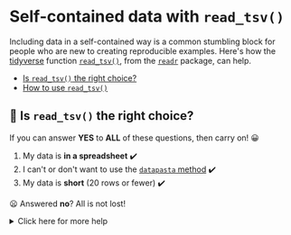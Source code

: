 # Self-contained data with `read_tsv()`

Including data in a self-contained way is a common stumbling block for people who are new to creating reproducible examples. Here's how the [tidyverse](https://www.tidyverse.org/) function [`read_tsv()`](https://readr.tidyverse.org/reference/read_delim.html), from the [`readr`](https://readr.tidyverse.org/) package, can help.

- [Is `read_tsv()` the right choice?](#heading--rightchoice)   
- [How to use `read_tsv()`](#heading--howto)

<h2 id="heading--rightchoice">🛑 Is <code>read_tsv()</code> the right choice?</h2>

If you can answer **YES** to **ALL** of these questions, then carry on! :grinning:

1. My data is **in a spreadsheet** :heavy_check_mark:
2. I can't or don't want to use the [`datapasta` method]()  :heavy_check_mark:
3. My data is **short** (20 rows or fewer) :heavy_check_mark:

:frowning: Answered **no**? All is not lost!

<details>
<summary>Click here for more help</summary>

1. :thinking: My data is somewhere else.
	- Already loaded into R? The [`dput()` method]() might be a better fit.

2. :spaghetti: `datapasta` works fine on my system! 

   If the `datapasta` package works well for you, then you should probably try the [`datapasta` method](). It's a bit less fiddly than using `read_tsv()` and it can handle a wider variety of inputs.

3. :sweat_smile: My data is longer than 20 rows.

   In most cases, your reproducible example doesn't need all of your data. If your data is in a spreadsheet, try copying a small number of rows to a new spreadsheet and starting from there. If your data is on a webpage, try copying it into a spreadsheet first, and cutting it down to just a few rows.
   
   If you _really, truly_ need to include a whole lot of your own data in a reproducible example, then try [hosting your data online]().
   
</summary>

<h2 id='heading--howto'>How to use <code>read_tsv()</code></h2>

:warning: The `read_tsv()` maneuvers described here might feel odd and unexpected! It's strongly recommended that you read these instructions all the way through before jumping in, to save yourself from confusion :sweat_smile:.

### What's going to happen

You will **copy** your data from a spreadsheet, hopefully producing a tab-delimited block of text. Its ultimate destination is the script file where you are working on your reproducible example — but the text block needs to be assigned to a variable name! 

So you will first **type** a name, an assignment arrow, and quotation marks into your script file by hand. _Then_ you will **paste** the text block in between the quotation marks next to the assignment arrow.

Finally, you'll add a line to your reproducible example script that uses `read_tsv()` to parse your text block into a data frame. The result will be a few lines of code in your reproducible example script that create a data frame from your data in a completely self-contained way. It will look a bit clunky :sweat_smile:, but people will be delighted because they can now run your code very easily :grinning:.

### Step by step

1. You should be working on your reproducible example in a script file. Check that you are set up correctly to use commands from the `readr` package:
	-  Make sure you have installed either `readr` by itself, or the `tidyverse` collection of R packages with `install.packages("readr")` or `install.packages("tidyverse")`
	- Make sure your reproducible example has either `library(tidyverse)` or `library(readr)` at the top

3. Open your spreadsheet, then **select and copy** the data you want to use in your reproducible example (don't forget the column headers!).

   ![awesome_data_sheet_selected](awesome_data_sheet_selected.png)

4. **Move your cursor to your script file**, placing it on a blank line.

5. **Type** the variable name you want to use for the copied block of text, followed by an assignment arrow (`<-`) and an empty pair of quotation marks (`""`). When you're done, your script file might look like:

   ```
   library(tidyverse)

   awesome_data_text <- ""

   awesome_data %>%
     group_by(super_group) %>%
     summarize(stupendous = max(huge_value, na.rm = TRUE))
   ```

6. **Paste** your copied data _between_ the pair of quotation marks.

   ```
   library(tidyverse)

   awesome_data_text <- "super_group	huge_value
   ace	15708.46
   ace	7924.17
   ace	6896.971
   brill	19911.978
   brill	4483.261
   brill	3472.984
   chic	2802.558
   chic	2193.002
   chic	10893.316"

   awesome_data %>%
     group_by(super_group) %>%
     summarize(stupendous = max(huge_value, na.rm = TRUE))
   ```

7. On a new line, **type** in the variable name you want to use for your data frame in your reproducible example, followed by an assignment arrow (`<-`) and the command `read_tsv()` with the name of your text block variable inside the parentheses.

   ```
   library(tidyverse)

   awesome_data_text <- "super_group	huge_value
   ace	15708.46
   ace	7924.17
   ace	6896.971
   brill	19911.978
   brill	4483.261
   brill	3472.984
   chic	2802.558
   chic	2193.002
   chic	10893.316"

   awesome_data <- read_tsv(awesome_data_text)

   awesome_data %>%
     group_by(super_group) %>%
     summarize(stupendous = max(huge_value, na.rm = TRUE))
   ```

   You're done! :tada:
<!--stackedit_data:
eyJoaXN0b3J5IjpbMjAzMTM2Nzc3MCwtODg0NTg1NzAyLDY3OT
Q2MzY1NSwtNjgzMTQ1MDMxLDQwNTA5MTYyMiwxNTc2ODYwMzg1
LC0xNzc4ODA2MTYwLDExMDAyMzc3MjUsLTE5MTYzODQ2ODIsLT
E2MDcxNjM1MzQsLTExNjg5NzA2NDMsMTYyODI2MzY2LDEyOTAx
NTk2MzBdfQ==
-->